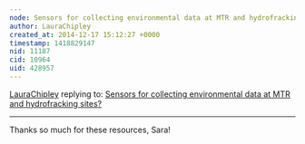```yaml
---
node: Sensors for collecting environmental data at MTR and hydrofracking sites?
author: LauraChipley
created_at: 2014-12-17 15:12:27 +0000
timestamp: 1418829147
nid: 11187
cid: 10964
uid: 428957
---
```




[LauraChipley](../profile/LauraChipley) replying to: [Sensors for collecting environmental data at MTR and hydrofracking sites?](../notes/LauraChipley/09-25-2014/sensors-for-collecting-environmental-data-at-mtr-and-hydrofracking-sites)

----
Thanks so much for these resources, Sara!